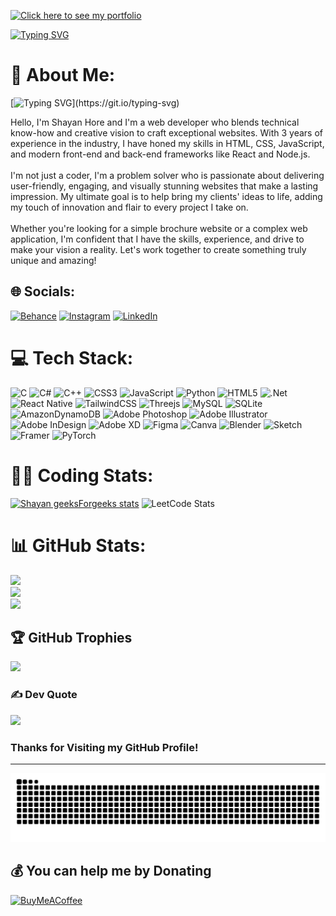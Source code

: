 [![Click here to see my portfolio](https://user-images.githubusercontent.com/95826757/230700786-7d9ea266-2e7e-4438-b0b0-3cca28c759d7.gif)](https://shayan-code-since-2001.netlify.app/)

[![Typing SVG](https://readme-typing-svg.herokuapp.com?font=Fira+Code&weight=900&size=30&pause=1000&color=FFFFFF&width=435&lines=%F0%9F%91%86+Check+out+my+portfolio+!;%F0%9F%98%80%F0%9F%98%84%F0%9F%98%85%F0%9F%A4%A3%F0%9F%98%82%F0%9F%99%82%F0%9F%99%83%F0%9F%AB%A0%F0%9F%98%89)](https://git.io/typing-svg)
# 💫 About Me:

[![Typing SVG](https://readme-typing-svg.herokuapp.com/?lines=How+are+you+doing+today+?;Glad+you+visited+my+profile+!;Read+along+to+know+about+me+😉;)](https://git.io/typing-svg)

Hello, I'm Shayan Hore and I'm a web developer who blends technical know-how and creative vision to craft exceptional websites. With 3 years of experience in the industry, I have honed my skills in HTML, CSS, JavaScript, and modern front-end and back-end frameworks like React and Node.js.<br><br>I'm not just a coder, I'm a problem solver who is passionate about delivering user-friendly, engaging, and visually stunning websites that make a lasting impression. My ultimate goal is to help bring my clients' ideas to life, adding my touch of innovation and flair to every project I take on.<br><br>Whether you're looking for a simple brochure website or a complex web application, I'm confident that I have the skills, experience, and drive to make your vision a reality. Let's work together to create something truly unique and amazing!


## 🌐 Socials:
[![Behance](https://img.shields.io/badge/Behance-1769ff?logo=behance&logoColor=white)](https://www.behance.net/vector4o)  [![Instagram](https://img.shields.io/badge/Instagram-%23E4405F.svg?logo=Instagram&logoColor=white)](https://www.instagram.com/shayanhore/)  [![LinkedIn](https://img.shields.io/badge/LinkedIn-%230077B5.svg?logo=linkedin&logoColor=white)](https://www.linkedin.com/in/shayan-hore-652650201/)

# 💻 Tech Stack:
![C](https://img.shields.io/badge/c-%2300599C.svg?style=flat&logo=c&logoColor=white) ![C#](https://img.shields.io/badge/c%23-%23239120.svg?style=flat&logo=c-sharp&logoColor=white) ![C++](https://img.shields.io/badge/c++-%2300599C.svg?style=flat&logo=c%2B%2B&logoColor=white) ![CSS3](https://img.shields.io/badge/css3-%231572B6.svg?style=flat&logo=css3&logoColor=white) ![JavaScript](https://img.shields.io/badge/javascript-%23323330.svg?style=flat&logo=javascript&logoColor=%23F7DF1E) ![Python](https://img.shields.io/badge/python-3670A0?style=flat&logo=python&logoColor=ffdd54) ![HTML5](https://img.shields.io/badge/html5-%23E34F26.svg?style=flat&logo=html5&logoColor=white) ![.Net](https://img.shields.io/badge/.NET-5C2D91?style=flat&logo=.net&logoColor=white) ![React Native](https://img.shields.io/badge/react_native-%2320232a.svg?style=flat&logo=react&logoColor=%2361DAFB) ![TailwindCSS](https://img.shields.io/badge/tailwindcss-%2338B2AC.svg?style=flat&logo=tailwind-css&logoColor=white) ![Threejs](https://img.shields.io/badge/threejs-black?style=flat&logo=three.js&logoColor=white) ![MySQL](https://img.shields.io/badge/mysql-%2300f.svg?style=flat&logo=mysql&logoColor=white) ![SQLite](https://img.shields.io/badge/sqlite-%2307405e.svg?style=flat&logo=sqlite&logoColor=white) ![AmazonDynamoDB](https://img.shields.io/badge/Amazon%20DynamoDB-4053D6?style=flat&logo=Amazon%20DynamoDB&logoColor=white) ![Adobe Photoshop](https://img.shields.io/badge/adobephotoshop-%2331A8FF.svg?style=flat&logo=adobephotoshop&logoColor=white) ![Adobe Illustrator](https://img.shields.io/badge/adobeillustrator-%23FF9A00.svg?style=flat&logo=adobeillustrator&logoColor=white) ![Adobe InDesign](https://img.shields.io/badge/Adobe%20InDesign-49021F?style=flat&logo=adobeindesign&logoColor=white) ![Adobe XD](https://img.shields.io/badge/Adobe%20XD-470137?style=flat&logo=Adobe%20XD&logoColor=#FF61F6) 	![Figma](https://img.shields.io/badge/figma-%23F24E1E.svg?style=flat&logo=figma&logoColor=white) ![Canva](https://img.shields.io/badge/Canva-%2300C4CC.svg?style=flat&logo=Canva&logoColor=white) ![Blender](https://img.shields.io/badge/blender-%23F5792A.svg?style=flat&logo=blender&logoColor=white) ![Sketch](https://img.shields.io/badge/Sketch-FFB387?style=flat&logo=sketch&logoColor=black) ![Framer](https://img.shields.io/badge/Framer-black?style=flat&logo=framer&logoColor=blue) ![PyTorch](https://img.shields.io/badge/PyTorch-%23EE4C2C.svg?style=flat&logo=PyTorch&logoColor=white)
# 👨‍💻 Coding Stats:
[![Shayan geeksForgeeks stats](https://geeks-for-geeks-stats-api-napiyo.vercel.app/?userName=shayanhore1)](https://auth.geeksforgeeks.org/user/shayanhore1)
![LeetCode Stats](https://leetcard.jacoblin.cool/shayanhore1?theme=dark&font=Actor)

# 📊 GitHub Stats:
![](https://github-readme-stats.vercel.app/api?username=sha22-2001&theme=merko&hide_border=false&include_all_commits=true&count_private=true)<br/>
![](https://github-readme-streak-stats.herokuapp.com/?user=sha22-2001&theme=merko&hide_border=false)<br/>
![](https://github-readme-stats.vercel.app/api/top-langs/?username=sha22-2001&theme=merko&hide_border=false&include_all_commits=true&count_private=true&layout=compact)

## 🏆 GitHub Trophies
![](https://github-profile-trophy.vercel.app/?username=sha22-2001&theme=buddhism&no-frame=false&no-bg=false&margin-w=4)

### ✍️ Dev Quote
![](https://quotes-github-readme.vercel.app/api?type=horizontal&theme=merko)

### Thanks for Visiting my GitHub Profile!

---
<p align="center">
<img src="https://github.com/VishwaGauravIn/VishwaGauravIn/blob/output/github-contribution-grid-snake.svg">
</p>

  ## 💰 You can help me by Donating
  [![BuyMeACoffee](https://img.shields.io/badge/Buy%20Me%20a%20Coffee-ffdd00?style=for-the-badge&logo=buy-me-a-coffee&logoColor=black)](https://www.buymeacoffee.com/shayanhore) 

